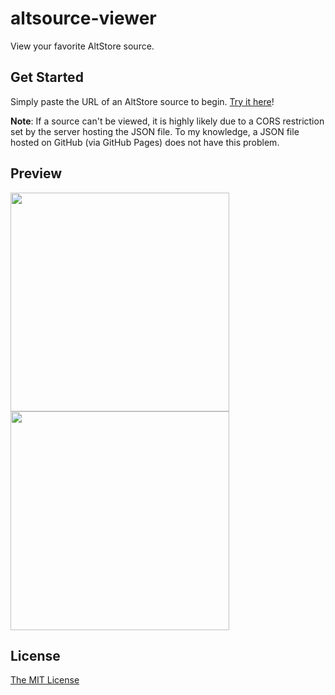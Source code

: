 # altsource-viewer
View your favorite AltStore source.

## Get Started
Simply paste the URL of an AltStore source to begin. [Try it here](https://therealfoxster.github.io/altsource-viewer/)!

**Note**: If a source can't be viewed, it is highly likely due to a CORS restriction set by the server hosting the JSON file. To my knowledge, a JSON file hosted on GitHub (via GitHub Pages) does not have this problem.

## Preview
<img src="https://github.com/therealFoxster/altsource-viewer/assets/77606385/7391bbd8-e492-4fdf-a1d1-ffc088a7c9a6" width="350"><img src="https://github.com/therealFoxster/altsource-viewer/assets/77606385/21b59d83-2144-4712-a087-c192a6f6fe4a" width="350">


## License
[The MIT License](https://github.com/therealFoxster/altsource-viewer/blob/master/LICENSE.md)
